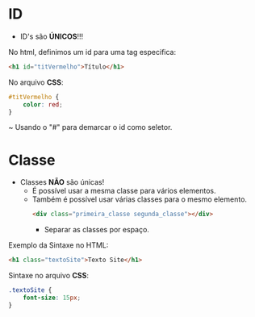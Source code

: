 # ID
- ID's são **ÚNICOS**!!!

No html, definimos um id para uma tag especifica:

````html
<h1 id="titVermelho">Título</h1>
````
No arquivo **CSS**:
````css
#titVermelho {
    color: red;
}
````
~ Usando o "#" para demarcar o id como seletor.


# Classe

- Classes **NÃO** são únicas!
    - É possível usar a mesma classe para vários elementos.
    - Também é possível usar várias classes para o mesmo elemento.
        ````html
        <div class="primeira_classe segunda_classe"></div>
        ````
        - Separar as classes por espaço.

Exemplo da Sintaxe no HTML:
````html
<h1 class="textoSite">Texto Site</h1>
````
Sintaxe no arquivo **CSS**:
````css
.textoSite {
    font-size: 15px;
}
````
